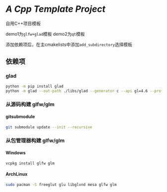 # _A Cpp Template Project_

自用C++项目模板

demo1为`glfw+glad`模板
demo2为`qt`模板

添加依赖项后，在主cmakelists中添加`add_subdirectory`选择模板

## 依赖项

### glad

```bash
python -m pip install glad
python -m glad --out-path ./libs/glad --generator c --api gl=4.6 --profile compatibility
```

### 从源码构建 glfw/glm

#### gitsubmodule

```bash
git submodule update --init --recursive
```

### 从包管理器构建 glfw/glm

#### Windows

```pwsh
vcpkg install glfw glm
```

#### ArchLinux

```bash
sudo pacman -S freeglut glu libglvnd mesa glfw glm
```
